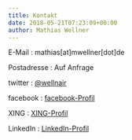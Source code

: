 ```yaml
---
title: Kontakt
date: 2018-05-21T07:23:09+00:00
author: Mathias Wellner
---
```

E-Mail
:   mathias[at]mwellner[dot]de

Postadresse
:   Auf Anfrage

twitter
:   [@wellnair](https://twitter.com/wellnair)

facebook
:   [facebook-Profil](https://www.facebook.com/mathias.wellner)

XING
:   [XING-Profil](https://www.xing.com/profile/Mathias_Wellner)

LinkedIn
:   [LinkedIn-Profil](https://www.linkedin.com/in/mathias-wellner-35aa1798/)